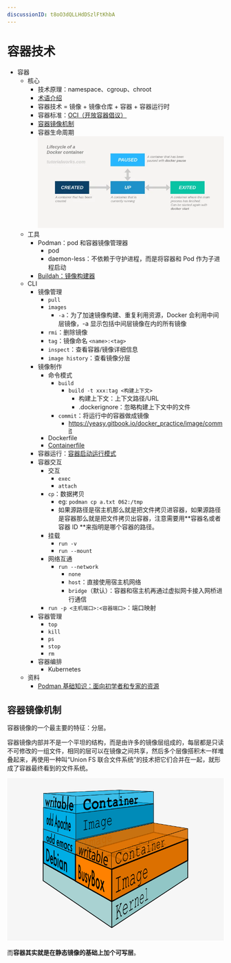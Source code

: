 ```yaml
---
discussionID: t8oO3dQLLHdDSzlFtKhbA
---
```

# 容器技术

- 容器
  - 核心
    - 技术原理：namespace、cgroup、chroot
    - [术语介绍](https://developers.redhat.com/blog/2018/02/22/container-terminology-practical-introduction#)
    - 容器技术 = 镜像 + 镜像仓库 + 容器 + 容器运行时
    - 容器标准：[OCI（开放容器倡议）](https://opencontainers.org/)
    - [容器镜像机制](#容器镜像机制)
    - 容器生命周期 ![图 1](./images/1663527910054.png)  
  - 工具
    - Podman：pod 和容器镜像管理器
      - pod
      - daemon-less：不依赖于守护进程，而是将容器和 Pod 作为子进程启动
    - [Buildah：镜像构建器](https://buildah.io/)
  - CLI
    - 镜像管理
      - `pull`
      - `images`
        - `-a`：为了加速镜像构建、重复利用资源，Docker 会利用中间层镜像，-a 显示包括中间层镜像在内的所有镜像
      - `rmi`：删除镜像
      - `tag`：镜像命名 `<name>:<tag>`
      - `inspect`：查看容器/镜像详细信息
      - `image history`：查看镜像分层
    - 镜像制作
      - 命令模式
        - `build`
          - `build -t xxx:tag <构建上下文>`
            - 构建上下文：上下文路径/URL
            - .dockerignore：忽略构建上下文中的文件
        - `commit`：将运行中的容器做成镜像
          - https://yeasy.gitbook.io/docker_practice/image/commit
      - Dockerfile
      - [Containerfile](https://www.mankier.com/5/Containerfile#Introduction)
    - 容器运行：[容器启动运行模式](./%E5%AE%B9%E5%99%A8%E5%90%AF%E5%8A%A8%E8%BF%90%E8%A1%8C%E6%A8%A1%E5%BC%8F.md)
    - 容器交互
      - 交互
        - `exec`
        - `attach`
      - `cp`：数据拷贝
        - eg: `podman cp a.txt 062:/tmp`
        - 如果源路径是宿主机那么就是把文件拷贝进容器，如果源路径是容器那么就是把文件拷贝出容器，注意需要用**容器名或者容器 ID **来指明是哪个容器的路径。
      - 挂载
        - `run -v`
        - `run --mount`
      - 网络互通
        - `run --network`
          - `none`
          - `host`：直接使用宿主机网络
          - `bridge`（默认）：容器和宿主机再通过虚拟网卡接入网桥进行通信
      - `run -p <主机端口>:<容器端口>`：端口映射
    - 容器管理
      - `top`
      - `kill`
      - `ps`
      - `stop`
      - `rm`
    - 容器编排
      - Kubernetes
  - 资料
    - [Podman 基础知识：面向初学者和专家的资源](https://developers.redhat.com/articles/2022/05/02/podman-basics-resources-beginners-and-experts#)

## 容器镜像机制

容器镜像的一个最主要的特征：分层。

容器镜像内部并不是一个平坦的结构，而是由许多的镜像层组成的，每层都是只读不可修改的一组文件，相同的层可以在镜像之间共享，然后多个层像搭积木一样堆叠起来，再使用一种叫“Union FS 联合文件系统”的技术把它们合并在一起，就形成了容器最终看到的文件系统。

![图 2](./images/1662090153452.png)  

而**容器其实就是在静态镜像的基础上加个可写层**。